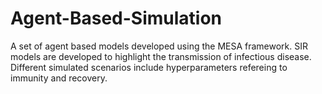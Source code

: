 

# Agent-Based-Simulation

A set of agent based models developed using the MESA framework. SIR models are developed to
highlight the transmission of infectious disease. Different simulated
scenarios include hyperparameters refereing to immunity and recovery.

